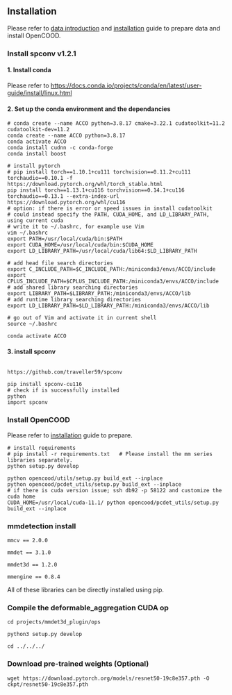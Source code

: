 
## Installation

Please refer to [data introduction](https://opencood.readthedocs.io/en/latest/md_files/data_intro.html)
and [installation](https://opencood.readthedocs.io/en/latest/md_files/installation.html) guide to prepare data and install OpenCOOD.

### Install spconv v1.2.1
#### 1. Install conda
Please refer to https://docs.conda.io/projects/conda/en/latest/user-guide/install/linux.html

#### 2. Set up the conda environment and the dependancies
```
# conda create --name ACCO python=3.8.17 cmake=3.22.1 cudatoolkit=11.2 cudatoolkit-dev=11.2
conda create --name ACCO python=3.8.17
conda activate ACCO
conda install cudnn -c conda-forge
conda install boost

# install pytorch
# pip install torch==1.10.1+cu111 torchvision==0.11.2+cu111 torchaudio==0.10.1 -f https://download.pytorch.org/whl/torch_stable.html
pip install torch==1.13.1+cu116 torchvision==0.14.1+cu116 torchaudio==0.13.1 --extra-index-url https://download.pytorch.org/whl/cu116
# option: if there is error or speed issues in install cudatoolkit
# could instead specify the PATH, CUDA_HOME, and LD_LIBRARY_PATH, using current cuda
# write it to ~/.bashrc, for example use Vim
vim ~/.bashrc
export PATH=/usr/local/cuda/bin:$PATH
export CUDA_HOME=/usr/local/cuda/bin:$CUDA_HOME
export LD_LIBRARY_PATH=/usr/local/cuda/lib64:$LD_LIBRARY_PATH

# add head file search directories 
export C_INCLUDE_PATH=$C_INCLUDE_PATH:/miniconda3/envs/ACCO/include
export CPLUS_INCLUDE_PATH=$CPLUS_INCLUDE_PATH:/miniconda3/envs/ACCO/include
# add shared library searching directories
export LIBRARY_PATH=$LIBRARY_PATH:/miniconda3/envs/ACCO/lib
# add runtime library searching directories
export LD_LIBRARY_PATH=$LD_LIBRARY_PATH:/miniconda3/envs/ACCO/lib

# go out of Vim and activate it in current shell
source ~/.bashrc

conda activate ACCO
```

#### 3. install spconv
```

https://github.com/traveller59/spconv

pip install spconv-cu116
# check if is successfully installed
python 
import spconv
```

### Install OpenCOOD
Please refer to [installation](https://opencood.readthedocs.io/en/latest/md_files/installation.html) guide to prepare.
```
# install requirements
# pip install -r requirements.txt   # Please install the mm series libraries separately.
python setup.py develop

python opencood/utils/setup.py build_ext --inplace
python opencood/pcdet_utils/setup.py build_ext --inplace
# if there is cuda version issue; ssh db92 -p 58122 and customize the cuda home
CUDA_HOME=/usr/local/cuda-11.1/ python opencood/pcdet_utils/setup.py build_ext --inplace
```


### mmdetection install

```
mmcv == 2.0.0

mmdet == 3.1.0

mmdet3d == 1.2.0

mmengine == 0.8.4
```
All of these libraries can be directly installed using pip.


### Compile the deformable_aggregation CUDA op

```
cd projects/mmdet3d_plugin/ops

python3 setup.py develop

cd ../../../
```

### Download pre-trained weights (Optional)

```
wget https://download.pytorch.org/models/resnet50-19c8e357.pth -O ckpt/resnet50-19c8e357.pth
```